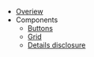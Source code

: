 <!-- TODO: Complete with your own sidebar structure and enable sidebar in index.html - or delete this file. -->
- [Overiew](/)
- Components
  - [Buttons](/components/button)
  - [Grid](/components/grid)
  - [Details disclosure](/components/DETAILS)

